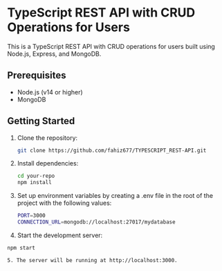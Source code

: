 # TypeScript REST API with CRUD Operations for Users

This is a TypeScript REST API with CRUD operations for users built using Node.js, Express, and MongoDB.

## Prerequisites

- Node.js (v14 or higher)
- MongoDB

## Getting Started

1. Clone the repository:

   ```bash
   git clone https://github.com/fahiz677/TYPESCRIPT_REST-API.git

2. Install dependencies:

   ```bash
   cd your-repo
   npm install

3. Set up environment variables by creating a .env file in the root of the project with the following values:

   ```bash
   PORT=3000
   CONNECTION_URL=mongodb://localhost:27017/mydatabase

4. Start the development server:
  
  ```bash
  npm start

5. The server will be running at http://localhost:3000.




  
